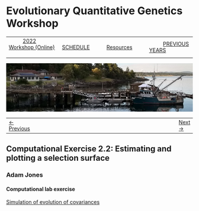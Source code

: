 
# Evolutionary Quantitative Genetics Workshop #

|        |        |        |    |
|--------|---------------------------------------------|--------------------|------------------------------------------|
| &nbsp;&nbsp;&nbsp;&nbsp;&nbsp;&nbsp;&nbsp;&nbsp;&nbsp; [2022 Workshop (Online)](/index.html) &nbsp;&nbsp;&nbsp;&nbsp;&nbsp;&nbsp;&nbsp;&nbsp;&nbsp; | &nbsp;&nbsp;&nbsp;&nbsp;&nbsp;&nbsp;&nbsp;&nbsp;&nbsp;&nbsp;&nbsp;&nbsp; [SCHEDULE](schedule.html) &nbsp;&nbsp;&nbsp;&nbsp;&nbsp;&nbsp;&nbsp;&nbsp;&nbsp; | &nbsp;&nbsp;&nbsp;&nbsp;&nbsp;&nbsp;&nbsp;&nbsp;&nbsp;&nbsp;&nbsp;&nbsp; [Resources](resources.html) &nbsp;&nbsp;&nbsp;&nbsp;&nbsp;&nbsp;&nbsp;&nbsp;&nbsp; | &nbsp;&nbsp;&nbsp;&nbsp;&nbsp;&nbsp;&nbsp;&nbsp;&nbsp; [PREVIOUS YEARS](previous.html) &nbsp;&nbsp;&nbsp;&nbsp;&nbsp;&nbsp; |


<div align="left">
<img src="/media/FHLimage2018b.jpg" alt="FHL waterfront in 2018">
</div>

<table><tr><td><a href="lecture2-1.html">&larr; Previous</a></td><td width="772">&nbsp;</td><td> <a href="lecture2-1.html">Next &rarr;</a></td></tr></table>

## Computational Exercise 2.2: Estimating and plotting a selection surface ##

### Adam Jones ###

#### Computational lab exercise ####

[Simulation of evolution of covariances](https://docs.google.com/document/d/17JlzmWAaFoOnjz-haEA2oJKzxSZXMDhf/edit?usp=sharing&ouid=100704143279937220613&rtpof=true&sd=true)
